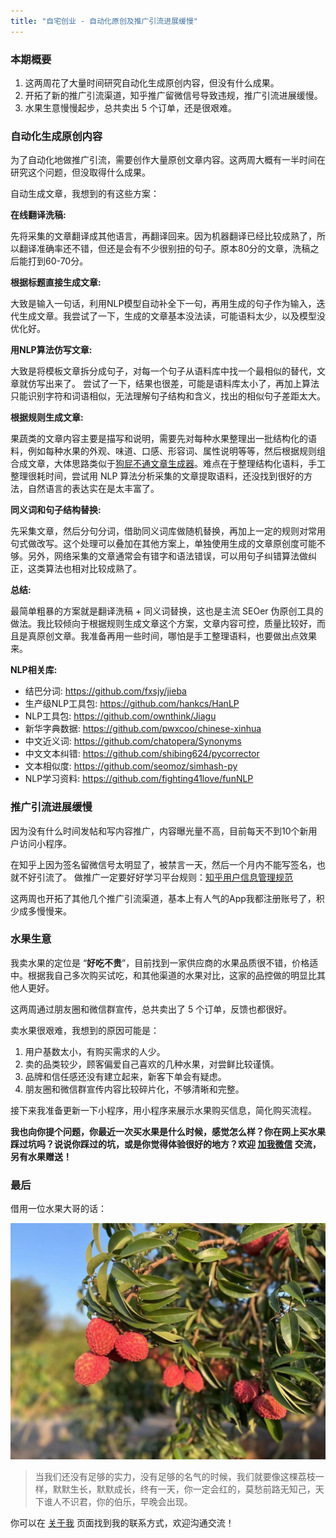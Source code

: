 ```yaml
---
title: "自宅创业 - 自动化原创及推广引流进展缓慢"
---
```


### 本期概要

1. 这两周花了大量时间研究自动化生成原创内容，但没有什么成果。
2. 开拓了新的推广引流渠道，知乎推广留微信号导致违规，推广引流进展缓慢。
3. 水果生意慢慢起步，总共卖出 5 个订单，还是很艰难。


### 自动化生成原创内容

为了自动化地做推广引流，需要创作大量原创文章内容。这两周大概有一半时间在研究这个问题，但没取得什么成果。

自动生成文章，我想到的有这些方案：

**在线翻译洗稿:**

先将采集的文章翻译成其他语言，再翻译回来。因为机器翻译已经比较成熟了，所以翻译准确率还不错，但还是会有不少很别扭的句子。原本80分的文章，洗稿之后能打到60-70分。

**根据标题直接生成文章:**

大致是输入一句话，利用NLP模型自动补全下一句，再用生成的句子作为输入，迭代生成文章。我尝试了一下，生成的文章基本没法读，可能语料太少，以及模型没优化好。

**用NLP算法仿写文章:**

大致是将模板文章拆分成句子，对每一个句子从语料库中找一个最相似的替代，文章就仿写出来了。
尝试了一下，结果也很差，可能是语料库太小了，再加上算法只能识别字符和词语相似，无法理解句子结构和含义，找出的相似句子差距太大。

**根据规则生成文章:**

果蔬类的文章内容主要是描写和说明，需要先对每种水果整理出一批结构化的语料，例如每种水果的外观、味道、口感、形容词、属性说明等等，然后根据规则组合成文章，大体思路类似于[狗屁不通文章生成器](https://github.com/menzi11/BullshitGenerator)。难点在于整理结构化语料，手工整理很耗时间，尝试用 NLP 算法分析采集的文章提取语料，还没找到很好的方法，自然语言的表达实在是太丰富了。

**同义词和句子结构替换:**

先采集文章，然后分句分词，借助同义词库做随机替换，再加上一定的规则对常用句式做改写。这个处理可以叠加在其他方案上，单独使用生成的文章原创度可能不够。另外，网络采集的文章通常会有错字和语法错误，可以用句子纠错算法做纠正，这类算法也相对比较成熟了。

**总结:**

最简单粗暴的方案就是翻译洗稿 + 同义词替换，这也是主流 SEOer 伪原创工具的做法。我比较倾向于根据规则生成文章这个方案，文章内容可控，质量比较好，而且是真原创文章。我准备再用一些时间，哪怕是手工整理语料，也要做出点效果来。

**NLP相关库:**

- 结巴分词: https://github.com/fxsjy/jieba
- 生产级NLP工具包: https://github.com/hankcs/HanLP
- NLP工具包: https://github.com/ownthink/Jiagu
- 新华字典数据: https://github.com/pwxcoo/chinese-xinhua
- 中文近义词: https://github.com/chatopera/Synonyms
- 中文文本纠错: https://github.com/shibing624/pycorrector
- 文本相似度: https://github.com/seomoz/simhash-py
- NLP学习资料: https://github.com/fighting41love/funNLP


### 推广引流进展缓慢

因为没有什么时间发帖和写内容推广，内容曝光量不高，目前每天不到10个新用户访问小程序。

在知乎上因为签名留微信号太明显了，被禁言一天，然后一个月内不能写签名，也就不好引流了。
做推广一定要好好学习平台规则：[知乎用户信息管理规范](https://www.zhihu.com/question/19551824)

这两周也开拓了其他几个推广引流渠道，基本上有人气的App我都注册账号了，积少成多慢慢来。


### 水果生意

我卖水果的定位是 “**好吃不贵**”，目前找到一家供应商的水果品质很不错，价格适中。根据我自己多次购买试吃，和其他渠道的水果对比，这家的品控做的明显比其他人更好。

这两周通过朋友圈和微信群宣传，总共卖出了 5 个订单，反馈也都很好。

卖水果很艰难，我想到的原因可能是：

1. 用户基数太小，有购买需求的人少。
2. 卖的品类较少，顾客偏爱自己喜欢的几种水果，对尝鲜比较谨慎。
3. 品牌和信任感还没有建立起来，新客下单会有疑虑。
4. 朋友圈和微信群宣传内容比较碎片化，不够清晰和完整。

接下来我准备更新一下小程序，用小程序来展示水果购买信息，简化购买流程。

**我也向你提个问题，你最近一次买水果是什么时候，感觉怎么样？你在网上买水果踩过坑吗？说说你踩过的坑，或是你觉得体验很好的地方？欢迎 [加我微信](/static/about/guyskk-qrcode.jpg) 交流，另有水果赠送！**


### 最后

借用一位水果大哥的话：

![荔枝](/static/2021-05-25/lizi.jpg)

> 当我们还没有足够的实力，没有足够的名气的时候，我们就要像这棵荔枝一样，默默生长，默默成长，终有一天，你一定会红的，莫愁前路无知己，天下谁人不识君，你的伯乐，早晚会出现。

你可以在 [关于我](/about) 页面找到我的联系方式，欢迎沟通交流！
